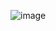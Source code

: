 ![image](https://github.com/vahap-18/ATM-Pro/assets/110054429/67a47a83-66e6-4e84-8e12-481fd2083e9c)
